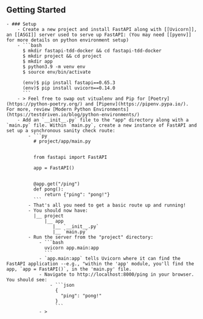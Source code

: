 ## Getting Started
	- ### Setup
		- Create a new project and install FastAPI along with [[Uvicorn]], an [[ASGI]] server used to serve up FastAPI: (You may need [[pyenv]] for more details on python environment setup)
		- ```bash
		  $ mkdir fastapi-tdd-docker && cd fastapi-tdd-docker
		  $ mkdir project && cd project
		  $ mkdir app
		  $ python3.9 -m venv env
		  $ source env/bin/activate
		  
		  (env)$ pip install fastapi==0.65.3
		  (env)$ pip install uvicorn==0.14.0
		  ```
		- > Feel free to swap out vitualenv and Pip for [Poetry](https://python-poetry.org/) and [Pipenv](https://pipenv.pypa.io/). For more, review [Modern Python Environments](https://testdriven.io/blog/python-environments/)
		- Add an `__init__.py` file to the "app" directory along with a `main.py` file. Within `main.py`, create a new instance of FastAPI and set up a synchronous sanity check route:
			- ```py
			  # project/app/main.py
			  
			  
			  from fastapi import FastAPI
			  
			  app = FastAPI()
			  
			  
			  @app.get("/ping")
			  def pong():
			      return {"ping": "pong!"}
			  ```
			- That's all you need to get a basic route up and running!
			- You should now have:
			  |__ project  
			      |__ app
			         |__ `__init__.py`
			         |__ `main.py`
			- Run the server from the "project" directory:
				- ```bash
				  uvicorn app.main:app
				  ```
				- `app.main:app` tells Uvicorn where it can find the FastAPI application --e.g., "within the 'app' module, you'll find the app, `app = FastAPI()`, in the 'main.py' file.
				- Navigate to http://localhost:8000/ping in your browser. You should see:
					- ```json
					  {
					    "ping": "pong!"
					  }
					  ```
				- >